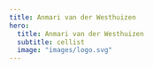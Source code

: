 ```yaml
---
title: Anmari van der Westhuizen
hero:
  title: Anmari van der Westhuizen
  subtitle: cellist
  image: "images/logo.svg"
---
```

